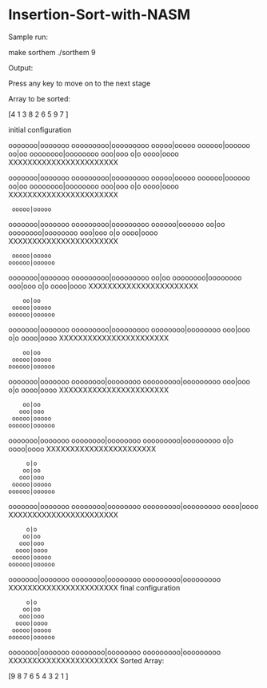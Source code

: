 # Insertion-Sort-with-NASM

Sample run:

make sorthem
./sorthem 9 

Output:

Press any key to move on to the next stage

Array to be sorted:

[4 1 3 8 2 6 5 9 7 ]

initial configuration

   ooooooo|ooooooo
 ooooooooo|ooooooooo
     ooooo|ooooo
    oooooo|oooooo
        oo|oo
  oooooooo|oooooooo
       ooo|ooo
         o|o
      oooo|oooo
XXXXXXXXXXXXXXXXXXXXXXX

   ooooooo|ooooooo
 ooooooooo|ooooooooo
     ooooo|ooooo
    oooooo|oooooo
        oo|oo
  oooooooo|oooooooo
       ooo|ooo
         o|o
      oooo|oooo
XXXXXXXXXXXXXXXXXXXXXXX

     ooooo|ooooo
   ooooooo|ooooooo
 ooooooooo|ooooooooo
    oooooo|oooooo
        oo|oo
  oooooooo|oooooooo
       ooo|ooo
         o|o
      oooo|oooo
XXXXXXXXXXXXXXXXXXXXXXX

     ooooo|ooooo
    oooooo|oooooo
   ooooooo|ooooooo
 ooooooooo|ooooooooo
        oo|oo
  oooooooo|oooooooo
       ooo|ooo
         o|o
      oooo|oooo
XXXXXXXXXXXXXXXXXXXXXXX

        oo|oo
     ooooo|ooooo
    oooooo|oooooo
   ooooooo|ooooooo
 ooooooooo|ooooooooo
  oooooooo|oooooooo
       ooo|ooo
         o|o
      oooo|oooo
XXXXXXXXXXXXXXXXXXXXXXX

        oo|oo
     ooooo|ooooo
    oooooo|oooooo
   ooooooo|ooooooo
  oooooooo|oooooooo
 ooooooooo|ooooooooo
       ooo|ooo
         o|o
      oooo|oooo
XXXXXXXXXXXXXXXXXXXXXXX

        oo|oo
       ooo|ooo
     ooooo|ooooo
    oooooo|oooooo
   ooooooo|ooooooo
  oooooooo|oooooooo
 ooooooooo|ooooooooo
         o|o
      oooo|oooo
XXXXXXXXXXXXXXXXXXXXXXX

         o|o
        oo|oo
       ooo|ooo
     ooooo|ooooo
    oooooo|oooooo
   ooooooo|ooooooo
  oooooooo|oooooooo
 ooooooooo|ooooooooo
      oooo|oooo
XXXXXXXXXXXXXXXXXXXXXXX

         o|o
        oo|oo
       ooo|ooo
      oooo|oooo
     ooooo|ooooo
    oooooo|oooooo
   ooooooo|ooooooo
  oooooooo|oooooooo
 ooooooooo|ooooooooo
XXXXXXXXXXXXXXXXXXXXXXX
final configuration

         o|o
        oo|oo
       ooo|ooo
      oooo|oooo
     ooooo|ooooo
    oooooo|oooooo
   ooooooo|ooooooo
  oooooooo|oooooooo
 ooooooooo|ooooooooo
XXXXXXXXXXXXXXXXXXXXXXX
Sorted Array:

[9 8 7 6 5 4 3 2 1 ]


